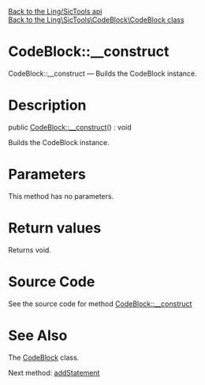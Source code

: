 [Back to the Ling/SicTools api](https://github.com/lingtalfi/SicTools/blob/master/doc/api/Ling/SicTools.md)<br>
[Back to the Ling\SicTools\CodeBlock\CodeBlock class](https://github.com/lingtalfi/SicTools/blob/master/doc/api/Ling/SicTools/CodeBlock/CodeBlock.md)


CodeBlock::__construct
================



CodeBlock::__construct — Builds the CodeBlock instance.




Description
================


public [CodeBlock::__construct](https://github.com/lingtalfi/SicTools/blob/master/doc/api/Ling/SicTools/CodeBlock/CodeBlock/__construct.md)() : void




Builds the CodeBlock instance.




Parameters
================

This method has no parameters.


Return values
================

Returns void.








Source Code
===========
See the source code for method [CodeBlock::__construct](https://github.com/lingtalfi/SicTools/blob/master/CodeBlock/CodeBlock.php#L23-L26)


See Also
================

The [CodeBlock](https://github.com/lingtalfi/SicTools/blob/master/doc/api/Ling/SicTools/CodeBlock/CodeBlock.md) class.

Next method: [addStatement](https://github.com/lingtalfi/SicTools/blob/master/doc/api/Ling/SicTools/CodeBlock/CodeBlock/addStatement.md)<br>

